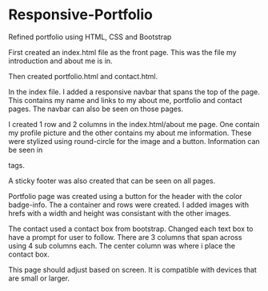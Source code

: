 # Responsive-Portfolio
Refined portfolio using HTML, CSS and Bootstrap

First created an index.html file as the front page. This was the file my introduction and about me is in.

Then created portfolio.html and contact.html.

In the index  file. I added a responsive navbar that spans the top of the page. This contains my name and links to my about me, portfolio and contact pages. The navbar can also be seen on those pages.

I created 1 row and 2 columns in the index.html/about me page. One contain my profile picture and the other contains my about me information. These were stylized using round-circle for the image and a button. Information can be seen in <p> tags. 

A sticky footer was also created that can be seen on all pages. 

Portfolio page was created using a button for the header with the color badge-info. The a container and rows were created. I added images with hrefs with a width and height was consistant with the other images. 

The contact used a contact box from bootstrap. Changed each text box to have a prompt for user to follow. There are 3 columns that span across using 4 sub columns each. The center column was where i place the contact box. 

This page should adjust based on screen. It is compatible with devices that are small or larger.

